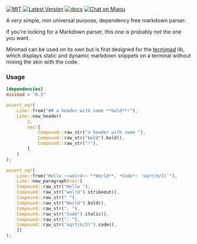 

[![MIT][s2]][l2] [![Latest Version][s1]][l1] [![docs][s3]][l3] [![Chat on Miaou][s4]][l4]

[s1]: https://img.shields.io/crates/v/minimad.svg
[l1]: https://crates.io/crates/minimad

[s2]: https://img.shields.io/badge/license-MIT-blue.svg
[l2]: minimad/LICENSE

[s3]: https://docs.rs/minimad/badge.svg
[l3]: https://docs.rs/minimad/

[s4]: https://miaou.dystroy.org/static/shields/room.svg
[l4]: https://miaou.dystroy.org/3

A *very* simple, non universal purpose, dependency free markdown parser.

If you're looking for a Markdown parser, this one is probably *not* the one you want.

Minimad can be used on its own but is first designed for the [termimad](https://github.com/Canop/termimad) lib, which displays static and dynamic markdown snippets on a terminal without mixing the skin with the code.

### Usage


```toml
[dependencies]
minimad = "0.3"
```

```rust
assert_eq!(
    Line::from("## a header with some **bold**!"),
    Line::new_header(
        2,
        vec![
            Compound::raw_str("a header with some "),
            Compound::raw_str("bold").bold(),
            Compound::raw_str("!"),
        ]
    )
);

assert_eq!(
    Line::from("Hello ~~wolrd~~ **World**. *Code*: `sqrt(π/2)`"),
    Line::new_paragraph(vec![
	Compound::raw_str("Hello "),
	Compound::raw_str("wolrd").strikeout(),
	Compound::raw_str(" "),
	Compound::raw_str("World").bold(),
	Compound::raw_str(". "),
	Compound::raw_str("Code").italic(),
	Compound::raw_str(": "),
	Compound::raw_str("sqrt(π/2)").code(),
    ])
);
```

